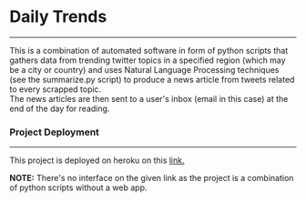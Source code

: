 # Daily Trends

-----

This is a combination of automated software in form of python scripts that gathers data from trending twitter topics in a specified region (which may be a city or country) and uses Natural Language Processing techniques (see the summarize.py script) to produce a news article from tweets related to every scrapped topic.  
The news articles are then sent to a user's inbox (email in this case) at the end of the day for reading.

### Project Deployment

-----

This project is deployed on heroku on this [link.](https://dtrends.herokuapp.com/)  

**NOTE:** There's no interface on the given link as the project is a combination of python scripts without a web app.

